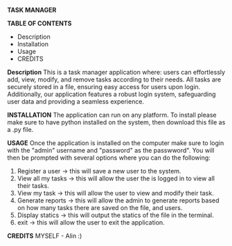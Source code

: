 **TASK MANAGER**


**TABLE OF CONTENTS**
- Description
- Installation
- Usage
- CREDITS

**Description**
This is a task manager application where: users can effortlessly add, view, modify, 
and remove tasks according to their needs. All tasks are securely stored in a file, ensuring easy access for users upon login. 
Additionally, our application features a robust login system, safeguarding user data and providing a seamless experience.

**INSTALLATION**
The application can run on any platform.
To install please make sure to have python installed on the system, then download this file as a .py file.

**USAGE**
Once the application is installed on the computer make sure to login with the "admin" username and "password" as the passwword".
You will then be prompted with several options where you can do the following:
1. Register a user -> this will save a new user to the system.
2. View all my tasks -> this will allow the user the is logged in to view all their tasks.
3. View my task -> this will allow the user to view and modify their task.
4. Generate reports -> this will allow the admin to generate reports based on how many tasks there are saved on the file, and users.
5. Display statics -> this will output the statics of the file in the terminal.
6. exit -> this will allow the user to exit the application.

**CREDITS**
MYSELF - Alin :)
